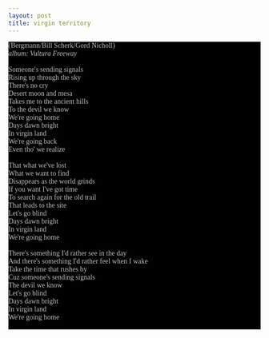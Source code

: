 ```yaml
---
layout: post
title: virgin territory
---
```

<span style="font-family: Times; color: #000000" class="Apple-style-span">
<div style="margin: 0px; padding: 0px; color: #8c8c8c; font-family: 'Book Antiqua',Palatino,'Times New Roman',Times,serif; font-size: 1em; background-color: #000000">
<span style="color: #c0c0c0" class="Apple-style-span">(Bergmann/Bill Scherk/Gord Nicholl)<br />
<i>album: Vultura Freeway</i><br />
<br />
Someone's sending signals<br />
Rising up through the sky<br />
There's no cry<br />
Desert moon and mesa<br />
Takes me to the ancient hills<br />
To the devil we know<br />
We're going home<br />
Days dawn bright<br />
In virgin land<br />
We're going back<br />
Even tho' we realize<br />
<br />
That what we've lost<br />
What we want to find<br />
Disappears as the world grinds<br />
If you want I've got time<br />
To search again for the old trail<br />
That leads to the site<br />
Let's go blind<br />
Days dawn bright<br />
In virgin land<br />
We're going home<br />
<br />
There's something I'd rather see in the day<br />
And there's something I'd rather feel when I wake<br />
Take the time that rushes by<br />
Cuz someone's sending signals<br />
The devil we know<br />
Let's go blind<br />
Days dawn bright<br />
In virgin land<br />
We're going home<br />
<br />
</span>
</div>
</span>
